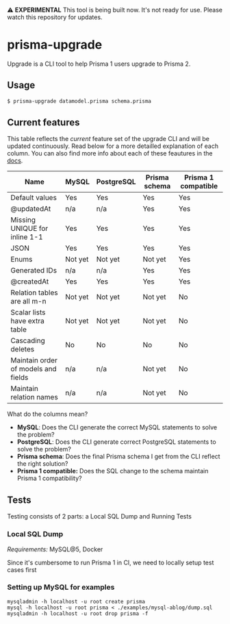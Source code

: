 ⚠️ **EXPERIMENTAL** This tool is being built now. It's not ready for use. Please watch this repository for updates.

# prisma-upgrade

Upgrade is a CLI tool to help Prisma 1 users upgrade to Prisma 2.

## Usage

```sh
$ prisma-upgrade datamodel.prisma schema.prisma
```

## Current features

This table reflects the _current_ feature set of the upgrade CLI and will be updated continuously. Read below for a more detailled explanation of each column. You can also find more info about each of these feautures in the [docs](https://www.prisma.io/docs/guides/upgrade-from-prisma-1/schema-incompatibilities).

| Name                                | MySQL   | PostgreSQL | Prisma schema | Prisma 1 compatible |
| ----------------------------------- | ------- | ---------- | ------------- | ------------------- |
| Default values                      | Yes     | Yes        | Yes           | Yes                 |
| @updatedAt                          | n/a     | n/a        | Yes           | Yes                 |
| Missing UNIQUE for inline 1-1       | Yes     | Yes        | Yes           | Yes                 |
| JSON                                | Yes     | Yes        | Yes           | Yes                 |
| Enums                               | Not yet | Not yet    | Not yet       | Yes                 |
| Generated IDs                       | n/a     | n/a        | Yes           | Yes                 |
| @createdAt                          | Yes     | Yes        | Yes           | Yes                 |
| Relation tables are all m-n         | Not yet | Not yet    | Not yet       | No                  |
| Scalar lists have extra table       | Not yet | Not yet    | Not yet       | No                  |
| Cascading deletes                   | No      | No         | No            | No                  |
| Maintain order of models and fields | n/a     | n/a        | Not yet       | No                  |
| Maintain relation names             | n/a     | n/a        | Not yet       | No                  |



What do the columns mean?

- **MySQL**: Does the CLI generate the correct MySQL statements to solve the problem?
- **PostgreSQL**: Does the CLI generate correct PostgreSQL statements to solve the problem?
- **Prisma schema**: Does the final Prisma schema I get from the CLI reflect the right solution?
- **Prisma 1 compatible:** Does the SQL change to the schema maintain Prisma 1 compatibility?

## Tests

Testing consists of 2 parts: a Local SQL Dump and Running Tests

### Local SQL Dump

_Requirements:_ MySQL@5, Docker

Since it's cumbersome to run Prisma 1 in CI, we need to locally setup test cases first

### Setting up MySQL for examples

```
mysqladmin -h localhost -u root create prisma
mysql -h localhost -u root prisma < ./examples/mysql-ablog/dump.sql
mysqladmin -h localhost -u root drop prisma -f
```
